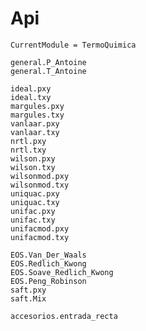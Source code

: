 # Api
```@meta
CurrentModule = TermoQuimica
```

```@docs
general.P_Antoine
general.T_Antoine
```


```@docs
ideal.pxy
ideal.txy
margules.pxy
margules.txy
vanlaar.pxy
vanlaar.txy
nrtl.pxy
nrtl.txy
wilson.pxy
wilson.txy
wilsonmod.pxy
wilsonmod.txy
uniquac.pxy
uniquac.txy
unifac.pxy
unifac.txy
unifacmod.pxy
unifacmod.txy
```
```@docs
EOS.Van_Der_Waals
EOS.Redlich_Kwong
EOS.Soave_Redlich_Kwong
EOS.Peng_Robinson
saft.pxy
saft.Mix
```
```@docs
accesorios.entrada_recta
```